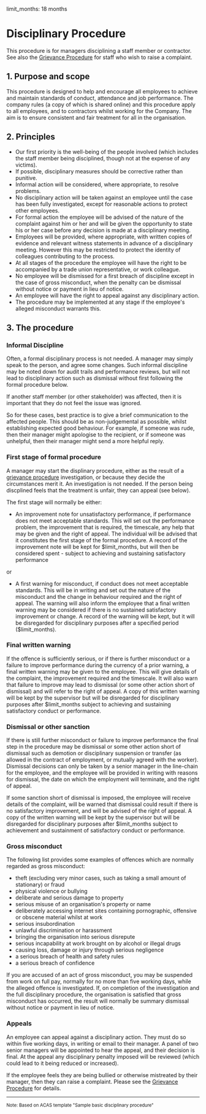 limit_months: 18 months

# Disciplinary Procedure 

This procedure is for managers disciplining a staff member or contractor.
See also the [Grievance Procedure](grievance-procedure.html) for staff who wish to raise a complaint.

## 1. Purpose and scope

This procedure is designed to help and encourage all employees to achieve and maintain standards of conduct, attendance and job performance. The company rules (a copy of which is shared online) and this procedure apply to all employees, and to contractors whilst working for the Company. The aim is to ensure consistent and fair treatment for all in the organisation.

## 2. Principles

 - Our first priority is the well-being of the people involved (which includes the staff member being disciplined, though not at the expense of any victims). 
 - If possible, disciplinary measures should be corrective rather than punitive. 
 - Informal action will be considered, where appropriate, to resolve problems.
 - No disciplinary action will be taken against an employee until the case has been fully investigated, except for reasonable actions to protect other employees.
 - For formal action the employee will be advised of the nature of the complaint against him or her and will be given the opportunity to state his or her case before any decision is made at a disciplinary meeting.
 - Employees will be provided, where appropriate, with written copies of evidence and relevant witness statements in advance of a disciplinary meeting. However this may be restricted to protect the identity of colleagues contributing to the process.
 - At all stages of the procedure the employee will have the right to be accompanied by a trade union representative, or work colleague.
 - No employee will be dismissed for a first breach of discipline except in the case of gross misconduct, when the penalty can be dismissal without notice or payment in lieu of notice.
 - An employee will have the right to appeal against any disciplinary action.
 - The procedure may be implemented at any stage if the employee's alleged misconduct warrants this.

## 3. The procedure

### Informal Discipline

Often, a formal disciplinary process is not needed. A manager may simply speak to the person, and agree some changes. Such informal discipline may be noted down for audit trails and performance reviews, but will not lead to disciplinary action such as dismissal without first following the formal procedure below.

If another staff member (or other stakeholder) was affected, then it is important that they do not feel the issue was ignored. 

So for these cases, best practice is to give a brief communication to the affected people. This should be as non-judgemental as possible, whilst establishing expected good behaviour. For example, if someone was rude, then their manager might apologise to the recipient, or if someone was unhelpful, then their manager might send a more helpful reply.

### First stage of formal procedure

A manager may start the displinary procedure, either as the result of a [grievance procedure](grievance-procedure.html) investigation, or because they decide the circumstances merit it. An investigation is not needed. If the person being discplined feels that the treatment is unfair, they can appeal (see below).

The first stage will normally be either:

 - An improvement note for unsatisfactory performance, if performance does not meet acceptable standards. This will set out the performance problem, the improvement that is required, the timescale, any help that may be given and the right of appeal. The individual will be advised that it constitutes the first stage of the formal procedure. A record of the improvement note will be kept for $limit_months, but will then be considered spent - subject to achieving and sustaining satisfactory performance

or

 - A first warning for misconduct, if conduct does not meet acceptable standards. This will be in writing and set out the nature of the misconduct and the change in behaviour required and the right of appeal. The warning will also inform the employee that a final written warning may be considered if there is no sustained satisfactory improvement or change. A record of the warning will be kept, but it will be disregarded for disciplinary purposes after a specified period ($limit_months).

### Final written warning

If the offence is sufficiently serious, or if there is further misconduct or a failure to improve performance during the currency of a prior warning, a final written warning may be given to the employee. This will give details of the complaint, the improvement required and the timescale. It will also warn that failure to improve may lead to dismissal (or some other action short of dismissal) and will refer to the right of appeal. A copy of this written warning will be kept by the supervisor but will be disregarded for disciplinary purposes after $limit_months subject to achieving and sustaining satisfactory conduct or performance.

### Dismissal or other sanction

If there is still further misconduct or failure to improve performance the final step in the procedure may be dismissal or some other action short of dismissal such as demotion or disciplinary suspension or transfer (as allowed in the contract of employment, or mutually agreed with the worker). Dismissal decisions can only be taken by a senior manager in the line-chain for the employee, and the employee will be provided in writing with reasons for dismissal, the date on which the employment will terminate, and the right of appeal.

If some sanction short of dismissal is imposed, the employee will receive details of the complaint, will be warned that dismissal could result if there is no satisfactory improvement, and will be advised of the right of appeal. A copy of the written warning will be kept by the supervisor but will be disregarded for disciplinary purposes after $limit_months subject to achievement and sustainment of satisfactory conduct or performance.

### Gross misconduct

The following list provides some examples of offences which are normally regarded as gross misconduct:

 - theft (excluding very minor cases, such as taking a small amount of stationary) or fraud
 - physical violence or bullying
 - deliberate and serious damage to property
 - serious misuse of an organisation's property or name
 - deliberately accessing internet sites containing pornographic, offensive or obscene material whilst at work
 - serious insubordination
 - unlawful discrimination or harassment
 - bringing the organisation into serious disrepute
 - serious incapability at work brought on by alcohol or illegal drugs
 - causing loss, damage or injury through serious negligence
 - a serious breach of health and safety rules
 - a serious breach of confidence

If you are accused of an act of gross misconduct, you may be suspended from work on full pay, normally for no more than five working days, while the alleged offence is investigated. If, on completion of the investigation and the full disciplinary procedure, the organisation is satisfied that gross misconduct has occurred, the result will normally be summary dismissal without notice or payment in lieu of notice.

### Appeals

An employee can appeal against a disciplinary action. They must do so within five working days, in writing or email to their manager. A panel of two senior managers will be appointed to hear the appeal, and their decision is final. At the appeal any disciplinary penalty imposed will be reviewed (which could lead to it being reduced or increased).

If the employee feels they are being bullied or otherwise mistreated by their manager, then they can raise a complaint. Please see the [Grievance Procedure](grievance-procedure.html) for details.

----
<small>Note: Based on ACAS template "Sample basic disciplinary procedure"</small>
